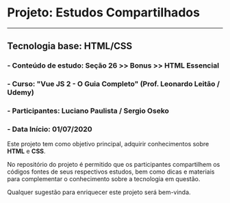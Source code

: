 # Projeto: Estudos Compartilhados

------



## Tecnologia base: HTML/CSS



### - Conteúdo de estudo: Seção 26 >> Bonus >> HTML Essencial 

### - Curso:  "Vue JS 2 - O Guia Completo" (Prof. Leonardo Leitão / Udemy)

### - Participantes: Luciano Paulista / Sergio Oseko

### - Data Início: 01/07/2020



Este projeto tem como objetivo principal, adquirir conhecimentos sobre **HTML** e **CSS**.

No repositório do projeto é permitido que os participantes compartilhem os códigos fontes de seus respectivos estudos, bem como dicas e materiais para complementar o conhecimento sobre a tecnologia em questão.

Qualquer sugestão para enriquecer este projeto será bem-vinda.




